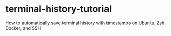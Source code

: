 # terminal-history-tutorial
How to automatically save terminal history with timestamps on Ubuntu, Zsh, Docker, and SSH
